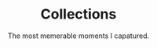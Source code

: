 ---
Type : "tags"
layout : "collections"
title: "Collections"
subtitle : "The most memerable moments I capatured."
---